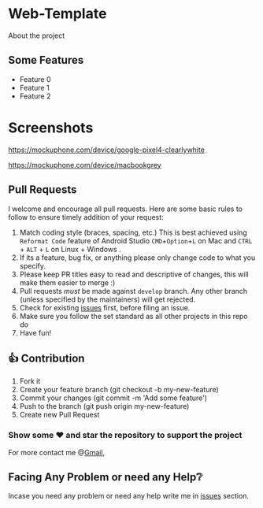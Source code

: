 # Web-Template

About the project

## Some Features

- Feature 0
- Feature 1
- Feature 2

# Screenshots

https://mockuphone.com/device/google-pixel4-clearlywhite

https://mockuphone.com/device/macbookgrey

## Pull Requests

I welcome and encourage all pull requests. Here are some basic rules to follow to ensure timely addition of your request:

1. Match coding style (braces, spacing, etc.) This is best achieved using `Reformat Code` feature of Android Studio `CMD`+`Option`+`L` on Mac and `CTRL` + `ALT` + `L` on Linux + Windows .
2. If its a feature, bug fix, or anything please only change code to what you specify.
3. Please keep PR titles easy to read and descriptive of changes, this will make them easier to merge :)
4. Pull requests _must_ be made against `develop` branch. Any other branch (unless specified by the maintainers) will get rejected.
5. Check for existing [issues](https://github.com/Shreyans13/Web-Template/issues) first, before filing an issue.
6. Make sure you follow the set standard as all other projects in this repo do
7. Have fun!<br>

## 👍 Contribution

1. Fork it
2. Create your feature branch (git checkout -b my-new-feature)
3. Commit your changes (git commit -m 'Add some feature')
4. Push to the branch (git push origin my-new-feature)
5. Create new Pull Request

### Show some :heart: and star the repository to support the project

For more contact me @[Gmail](mailto::shreyans1313@gmail.com),

## Facing Any Problem or need any Help:grey_question:

Incase you need any problem or need any help write me in [issues](https://github.com/Shreyans13/Web-Template/issues) section.
